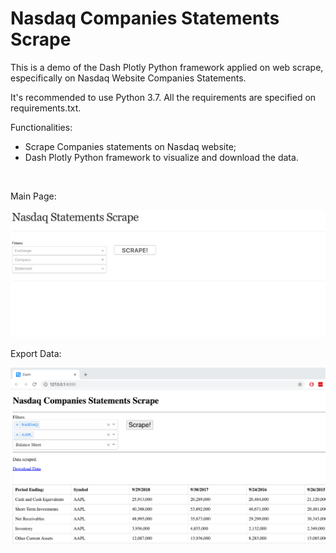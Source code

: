 <h1><strong>Nasdaq Companies Statements Scrape</strong></h1>
<p>This is a demo of the Dash Plotly Python framework applied on web scrape, especifically on Nasdaq Website Companies Statements.</p>
<p>It's recommended to use Python 3.7. All the requirements are specified on requirements.txt.</p>
<p>Functionalities:</p>
<ul>
<li>Scrape Companies statements on Nasdaq website;</li>
<li>Dash Plotly Python framework to visualize and download the data.</li>
</ul>
<br>
<p>Main Page:</p>
<img src="demo.gif"/>
<p>Export Data:</p>
<img src="demo2.gif"/>
